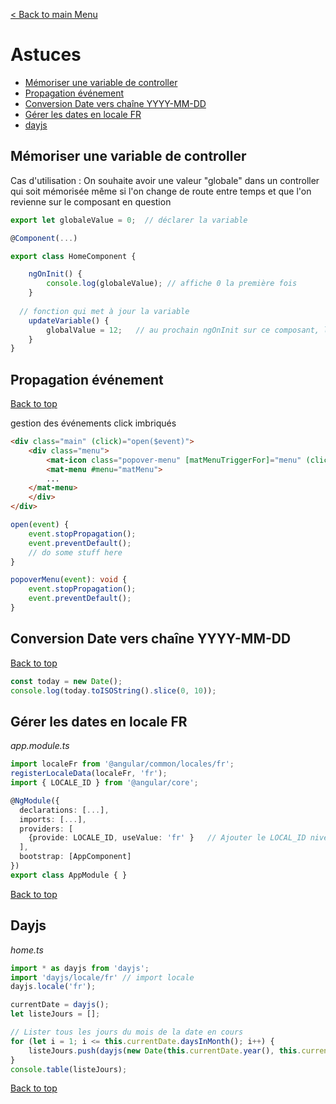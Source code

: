 [< Back to main Menu](https://github.com/gsoulie/angular-resources/blob/master/ng-sheet.md)    

# Astuces

* [Mémoriser une variable de controller](#mémoriser-une-variable-de-controller)      
* [Propagation événement](#propagation-événement)      
* [Conversion Date vers chaîne YYYY-MM-DD](#conversion-date-vers-chaîne-yyyy-mm-dd)     
* [Gérer les dates en locale FR](#gérer-les-dates-en-locale-fr)      
* [dayjs](#dayjs)        

## Mémoriser une variable de controller

Cas d'utilisation : On souhaite avoir une valeur "globale" dans un controller qui soit mémorisée même si l'on change de route entre temps et que l'on revienne sur le composant en question

````typescript
export let globaleValue = 0;  // déclarer la variable

@Component(...)

export class HomeComponent {

	ngOnInit() {
		console.log(globaleValue); // affiche 0 la première fois
	}
  
  // fonction qui met à jour la variable
	updateVariable() {
		globalValue = 12;	// au prochain ngOnInit sur ce composant, la valeur sera de 12
	}
}
````

## Propagation événement
[Back to top](#astuces)    

gestion des événements click imbriqués

````html
<div class="main" (click)="open($event)">
    <div class="menu">
        <mat-icon class="popover-menu" [matMenuTriggerFor]="menu" (click)="popoverMenu($event)">more_horiz</mat-icon>
        <mat-menu #menu="matMenu">
		...
	</mat-menu>
    </div>
</div>
````

````typescript
open(event) {
    event.stopPropagation();
    event.preventDefault();
    // do some stuff here
}

popoverMenu(event): void {
    event.stopPropagation();
    event.preventDefault();
}
````

## Conversion Date vers chaîne YYYY-MM-DD
[Back to top](#astuces)    

````typescript
const today = new Date();
console.log(today.toISOString().slice(0, 10));
````

## Gérer les dates en locale FR

*app.module.ts*

````typescript
import localeFr from '@angular/common/locales/fr';
registerLocaleData(localeFr, 'fr');
import { LOCALE_ID } from '@angular/core';

@NgModule({
  declarations: [...],
  imports: [...],
  providers: [
    {provide: LOCALE_ID, useValue: 'fr' }	// Ajouter le LOCAL_ID niveau projet
  ],
  bootstrap: [AppComponent]
})
export class AppModule { }
````
[Back to top](#astuces)    

## Dayjs

*home.ts*

````typescript
import * as dayjs from 'dayjs';
import 'dayjs/locale/fr' // import locale
dayjs.locale('fr');

currentDate = dayjs();
let listeJours = [];

// Lister tous les jours du mois de la date en cours
for (let i = 1; i <= this.currentDate.daysInMonth(); i++) {
    listeJours.push(dayjs(new Date(this.currentDate.year(), this.currentDate.month(), i)));
}
console.table(listeJours);
````

[Back to top](#astuces)    
